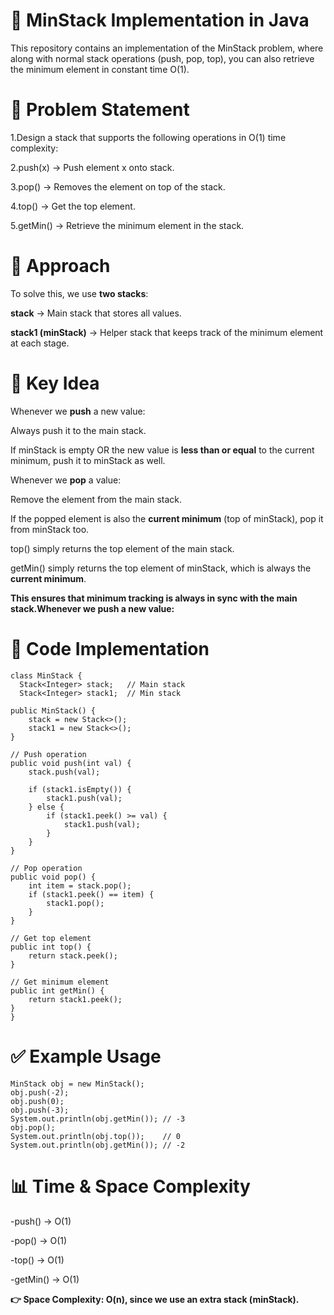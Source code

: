 # 📌 MinStack Implementation in Java

This repository contains an implementation of the MinStack problem, where along with normal stack operations (push, pop, top), you can also retrieve the minimum element in constant time O(1).

# 🚀 Problem Statement

  1.Design a stack that supports the following operations in O(1) time complexity:
  
  2.push(x) → Push element x onto stack.
  
  3.pop() → Removes the element on top of the stack.
  
  4.top() → Get the top element.
  
  5.getMin() → Retrieve the minimum element in the stack.

 # **📝 Approach**

  To solve this, we use **two stacks**:
  
  **stack** → Main stack that stores all values.
  
  **stack1 (minStack)** → Helper stack that keeps track of the minimum element at each stage.
  
  # 🔑 Key Idea
  
Whenever we **push** a new value:

Always push it to the main stack.

If minStack is empty OR the new value is **less than or equal** to the current minimum, push it to minStack as well.

Whenever we **pop** a value:

Remove the element from the main stack.

If the popped element is also the **current minimum** (top of minStack), pop it from minStack too.

top() simply returns the top element of the main stack.

getMin() simply returns the top element of minStack, which is always the **current minimum**.

**This ensures that minimum tracking is always in sync with the main stack.Whenever we push a new value:**

# 📂 Code Implementation
    class MinStack {
      Stack<Integer> stack;   // Main stack
      Stack<Integer> stack1;  // Min stack

    public MinStack() {
        stack = new Stack<>();
        stack1 = new Stack<>();
    }
    
    // Push operation
    public void push(int val) {
        stack.push(val);

        if (stack1.isEmpty()) {
            stack1.push(val);
        } else {
            if (stack1.peek() >= val) {
                stack1.push(val);
            }
        }
    }
    
    // Pop operation
    public void pop() {
        int item = stack.pop();
        if (stack1.peek() == item) {
            stack1.pop();
        }
    }
    
    // Get top element
    public int top() {
        return stack.peek();
    }
    
    // Get minimum element
    public int getMin() {
        return stack1.peek();
    }
    }
# ✅ Example Usage
    MinStack obj = new MinStack();
    obj.push(-2);
    obj.push(0);
    obj.push(-3);
    System.out.println(obj.getMin()); // -3
    obj.pop();
    System.out.println(obj.top());    // 0
    System.out.println(obj.getMin()); // -2
# 📊 Time & Space Complexity

-push() → O(1)

-pop() → O(1)

-top() → O(1)

-getMin() → O(1)

**👉 Space Complexity: O(n), since we use an extra stack (minStack).**
